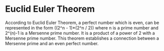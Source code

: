 # Euclid Euler Theorem
According to Euclid Euler Theorem, a perfect number which is even, can be represented in the form ((2^n - 1)*(2^n / 2)) where n is a prime number and 2^(n)-1 is a Mersenne prime number. It is a product of a power of 2 with a Mersenne prime number. This theorem establishes a connection between a Mersenne prime and an even perfect number.



